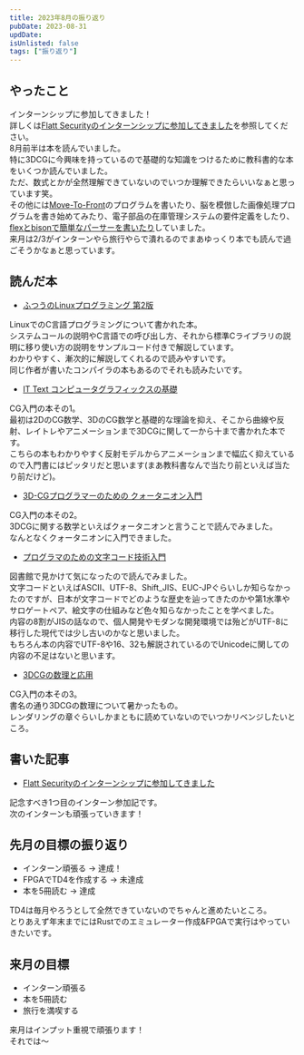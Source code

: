 ```yaml
---
title: 2023年8月の振り返り
pubDate: 2023-08-31
updDate: 
isUnlisted: false
tags: ["振り返り"]
---
```


## やったこと

インターンシップに参加してきました！  
詳しくは[Flatt Securityのインターンシップに参加してきました](https://yashikota.com/blog/internship-flatt)を参照してください。  
8月前半は本を読んでいました。  
特に3DCGに今興味を持っているので基礎的な知識をつけるために教科書的な本をいくつか読んでいました。  
ただ、数式とかが全然理解できていないのでいつか理解できたらいいなぁと思っています笑。  
その他には[Move-To-Front](https://github.com/yashikota/mtf)のプログラムを書いたり、脳を模倣した画像処理プログラムを書き始めてみたり、電子部品の在庫管理システムの要件定義をしたり、[flexとbisonで簡単なパーサーを書いたり](https://github.com/yashikota/flex-and-bison-book)していました。  
来月は2/3がインターンやら旅行やらで潰れるのでまあゆっくり本でも読んで過ごそうかなぁと思っています。  

## 読んだ本

- [ふつうのLinuxプログラミング 第2版](https://www.sbcr.jp/product/4797386479)

LinuxでのC言語プログラミングについて書かれた本。  
システムコールの説明やC言語での呼び出し方、それから標準Cライブラリの説明に移り使い方の説明をサンプルコード付きで解説しています。  
わかりやすく、漸次的に解説してくれるので読みやすいです。  
同じ作者が書いたコンパイラの本もあるのでそれも読みたいです。  

- [IT Text コンピュータグラフィックスの基礎](https://www.ohmsha.co.jp/book/9784274225574)

CG入門の本その1。  
最初は2DのCG数学、3DのCG数学と基礎的な理論を抑え、そこから曲線や反射、レイトレやアニメーションまで3DCGに関して一から十まで書かれた本です。  
こちらの本もわかりやすく反射モデルからアニメーションまで幅広く抑えているので入門書にはピッタリだと思います(まあ教科書なんで当たり前といえば当たり前だけど)。

- [3D-CGプログラマーのための クォータニオン入門](https://www.kohgakusha.co.jp/books/detail/978-4-7775-2222-4)

CG入門の本その2。  
3DCGに関する数学といえばクォータニオンと言うことで読んでみました。  
なんとなくクォータニオンに入門できました。  

- [プログラマのための文字コード技術入門](https://gihyo.jp/book/2019/978-4-297-10291-3)

図書館で見かけて気になったので読んでみました。  
文字コードといえばASCII、UTF-8、Shift_JIS、EUC-JPぐらいしか知らなかったのですが、日本が文字コードでどのような歴史を辿ってきたのかや第1水準やサロゲートペア、絵文字の仕組みなど色々知らなかったことを学べました。  
内容の8割がJISの話なので、個人開発やモダンな開発環境では殆どがUTF-8に移行した現代では少し古いのかなと思いました。  
もちろん本の内容でUTF-8や16、32も解説されているのでUnicodeに関しての内容の不足はないと思います。  

- [3DCGの数理と応用](https://www.coronasha.co.jp/np/isbn/9784339013719)

CG入門の本その3。  
書名の通り3DCGの数理について暑かったもの。  
レンダリングの章ぐらいしかまともに読めていないのでいつかリベンジしたいところ。  

## 書いた記事

- [Flatt Securityのインターンシップに参加してきました](https://yashikota.com/blog/internship-flatt)

記念すべき1つ目のインターン参加記です。  
次のインターンも頑張っていきます！  

## 先月の目標の振り返り

- インターン頑張る
    → 達成！
- FPGAでTD4を作成する
    → 未達成
- 本を5冊読む
    → 達成

TD4は毎月やろうとして全然できていないのでちゃんと進めたいところ。  
とりあえず年末までにはRustでのエミュレーター作成&FPGAで実行はやっていきたいです。  

## 来月の目標

- インターン頑張る
- 本を5冊読む
- 旅行を満喫する

来月はインプット重視で頑張ります！  
それでは～  
